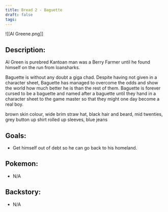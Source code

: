 ```yaml
---
title: Bread 2 - Baguette
draft: false
tags:
---
```

![[Al Greene.png]]
## Description:
Al Green is purebred Kantoan man was a Berry Farmer until he found himself on the run from loansharks.

Baguette is without any doubt a giga chad. Despite having not given in a character sheet, Baguette has managed to overcome the odds and show the world how much better he is than the rest of them. 
Baguette is forever cursed to be a baguette and named after a baguette until they hand in a character sheet to the game master so that they might one day become a real boy.

brown skin colour, wide brim straw hat, black hair and beard, mid twenties, grey button up shirt rolled up sleeves, blue jeans

## Goals:
- Get himself out of debt so he can go back to his homeland.

## Pokemon:
- N/A

## Backstory:
- N/A
